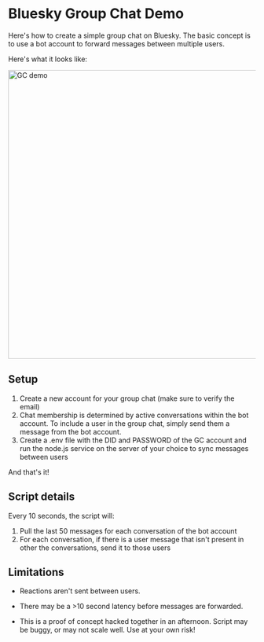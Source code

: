 # Bluesky Group Chat Demo

Here's how to create a simple group chat on Bluesky. The basic concept is to use a bot account to forward messages between multiple users.

Here's what it looks like:

<img width="588" alt="GC demo" src="https://github.com/user-attachments/assets/b5117c20-9c5a-484d-a818-3d10fb7b7f2a" />

## Setup
1. Create a new account for your group chat (make sure to verify the email)
2. Chat membership is determined by active conversations within the bot account. To include a user in the group chat, simply send them a message from the bot account.
3. Create a .env file with the DID and PASSWORD of the GC account and run the node.js service on the server of your choice to sync messages between users

And that's it!

## Script details

Every 10 seconds, the script will:
1. Pull the last 50 messages for each conversation of the bot account
2. For each conversation, if there is a user message that isn't present in other the conversations, send it to those users

## Limitations

- Reactions aren't sent between users.

- There may be a >10 second latency before messages are forwarded.

- This is a proof of concept hacked together in an afternoon. Script may be buggy, or may not scale well. Use at your own risk!

